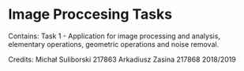 # Image Proccesing Tasks
Contains:
Task 1 - Application for image processing and analysis, elementary operations, geometric operations and noise removal.

Credits:
Michał Suliborski 217863
Arkadiusz Zasina 217868
2018/2019
